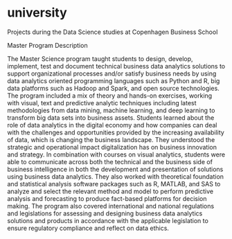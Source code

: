 # university
Projects during the Data Science studies at Copenhagen Business School

Master Program Description

The Master Science program taught students to design, develop, implement, test and document technical business data analytics solutions to support organizational processes and/or satisfy business needs by using data analytics oriented programming languages such as Python and R, big data platforms such as Hadoop and Spark, and open source technologies. The program included a mix of theory and hands-on exercises, working with visual, text and predictive analytic techniques including latest methodologies from data mining, machine learning, and deep learning to transform big data sets into business assets. Students learned about the role of data analytics in the digital economy and how companies can deal with the challenges and opportunities provided by the increasing availability of data, which is changing the business landscape. They understood the strategic and operational impact digitalization has on business innovation and strategy. In combination with courses on visual analytics, students were able to communicate across both the technical and the business side of business intelligence in both the development and presentation of solutions using business data analytics. They also worked with theoretical foundation and statistical analysis software packages such as R, MATLAB, and SAS to analyze and select the relevant method and model to perform predictive analysis and forecasting to produce fact-based platforms for decision making. The program also covered international and national regulations and legislations for assessing and designing business data analytics solutions and products in accordance with the applicable legislation to ensure regulatory compliance and reflect on data ethics.
